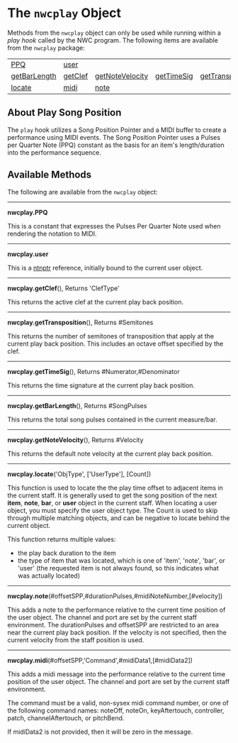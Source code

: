 # The `nwcplay` Object

Methods from the `nwcplay` object can only be used while running within a *play hook* called by the NWC program. The following items are available from the `nwcplay` package:

<table>
<tr>
<td><a href="#PPQ">PPQ</a></td>
<td><a href="#user">user</a></td>
</tr><tr>
<td><a href="#getBarLength">getBarLength</a></td>
<td><a href="#getClef">getClef</a></td>
<td><a href="#getNoteVelocity">getNoteVelocity</a></td>
<td><a href="#getTimeSig">getTimeSig</a></td>
<td><a href="#getTransposition">getTransposition</a></td>
</tr><tr>
<td><a href="#locate">locate</a></td>
<td><a href="#midi">midi</a></td>
<td><a href="#note">note</a></td>
</tr>
</table>


## About Play Song Position

The `play` hook utilizes a Song Position Pointer and a MIDI buffer to create a performance using MIDI events. The Song Position Pointer uses a Pulses per Quarter Note (PPQ) constant as the basis for an item's length/duration into the performance sequence.

## Available Methods

The following are available from the `nwcplay` object:


------------------
<a name="PPQ"></a>
**nwcplay.PPQ**

This is a constant that expresses the Pulses Per Quarter Note used when rendering the notation to MIDI.


------------------
<a name="user"></a>
**nwcplay.user**

This is a [ntnptr](ref.ntnptr.md) reference, initially bound to the current user object.


------------------
<a name="getClef"></a>
**nwcplay.getClef**(), Returns 'ClefType'

This returns the active clef at the current play back position.


------------------
<a name="getTransposition"></a>
**nwcplay.getTransposition**(), Returns #Semitones

This returns the number of semitones of transposition that apply at the current play back position. This includes an octave offset specified by the clef.


------------------
<a name="getTimeSig"></a>
**nwcplay.getTimeSig**(), Returns #Numerator,#Denominator

This returns the time signature at the current play back position.


------------------
<a name="getBarLength"></a>
**nwcplay.getBarLength**(), Returns #SongPulses

This returns the total song pulses contained in the current measure/bar.


------------------
<a name="getNoteVelocity"></a>
**nwcplay.getNoteVelocity**(), Returns #Velocity

This returns the default note velocity at the current play back position.


------------------
<a name="locate"></a>
**nwcplay.locate**('ObjType', ['UserType'], [Count])

This function is used to locate the the play time offset to adjacent items in the current staff. It is generally used to get the song position of the next **item**, **note**, **bar**, or **user** object in the current staff. When locating a user object, you must specify the user object type. The Count is used to skip through multiple matching objects, and can be negative to locate behind the current object.

This function returns multiple values:

- the play back duration to the item
- the type of item that was located, which is one of 'item', 'note', 'bar', or 'user' (the requested item is not always found, so this indicates what was actually located)


------------------
<a name="note"></a>
**nwcplay.note**(#offsetSPP,#durationPulses,#midiNoteNumber,[#velocity])

This adds a note to the performance relative to the current time position of the user object. The channel and port are set by the current staff environment. The durationPulses and offsetSPP are restricted to an area near the current play back position. If the velocity is not specified, then the current velocity from the staff position is used.


------------------
<a name="midi"></a>
**nwcplay.midi**(#offsetSPP,'Command',#midiData1,[#midiData2])

This adds a midi message into the performance relative to the current time position of the user object. The channel and port are set by the current staff environment.

The command must be a valid, non-sysex midi command number, or one of the following command names: noteOff, noteOn, keyAftertouch, controller, patch, channelAftertouch, or pitchBend.

If midiData2 is not provided, then it will be zero in the message.
